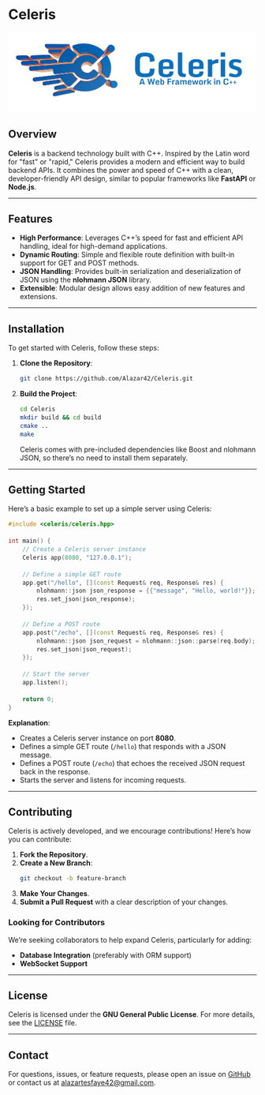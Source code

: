 # Celeris

![Celeris Logo](docs/assets/celeris-main.png)

## **Overview**  
**Celeris** is a backend technology built with C++. Inspired by the Latin word for "fast" or "rapid," Celeris provides a modern and efficient way to build backend APIs. It combines the power and speed of C++ with a clean, developer-friendly API design, similar to popular frameworks like **FastAPI** or **Node.js**.

---

## **Features**  
- **High Performance**: Leverages C++’s speed for fast and efficient API handling, ideal for high-demand applications.  
- **Dynamic Routing**: Simple and flexible route definition with built-in support for GET and POST methods.  
- **JSON Handling**: Provides built-in serialization and deserialization of JSON using the **nlohmann JSON** library.  
- **Extensible**: Modular design allows easy addition of new features and extensions.

---

## **Installation**  
To get started with Celeris, follow these steps:

1. **Clone the Repository**:  
   ```bash
   git clone https://github.com/Alazar42/Celeris.git
   ```

2. **Build the Project**:  
   ```bash
   cd Celeris
   mkdir build && cd build
   cmake ..
   make
   ```

   Celeris comes with pre-included dependencies like Boost and nlohmann JSON, so there’s no need to install them separately.

---

## **Getting Started**  
Here’s a basic example to set up a simple server using Celeris:

```cpp
#include <celeris/celeris.hpp>

int main() {
    // Create a Celeris server instance
    Celeris app(8080, "127.0.0.1");

    // Define a simple GET route
    app.get("/hello", [](const Request& req, Response& res) {
        nlohmann::json json_response = {{"message", "Hello, world!"}};
        res.set_json(json_response);
    });

    // Define a POST route
    app.post("/echo", [](const Request& req, Response& res) {
        nlohmann::json json_request = nlohmann::json::parse(req.body);
        res.set_json(json_request);
    });

    // Start the server
    app.listen();

    return 0;
}

```

**Explanation**:
- Creates a Celeris server instance on port **8080**.  
- Defines a simple GET route (`/hello`) that responds with a JSON message.  
- Defines a POST route (`/echo`) that echoes the received JSON request back in the response.  
- Starts the server and listens for incoming requests.

---

## **Contributing**  
Celeris is actively developed, and we encourage contributions! Here’s how you can contribute:

1. **Fork the Repository**.  
2. **Create a New Branch**:  
   ```bash
   git checkout -b feature-branch
   ```
3. **Make Your Changes**.  
4. **Submit a Pull Request** with a clear description of your changes.

### **Looking for Contributors**  
We’re seeking collaborators to help expand Celeris, particularly for adding:  
- **Database Integration** (preferably with ORM support)  
- **WebSocket Support**  

---

## **License**  
Celeris is licensed under the **GNU General Public License**. For more details, see the [LICENSE](https://github.com/Alazar42/Celeris/blob/main/LICENSE) file.

---

## **Contact**  
For questions, issues, or feature requests, please open an issue on [GitHub](https://github.com/Alazar42/Celeris.git) or contact us at [alazartesfaye42@gmail.com](mailto:alazartesfaye42@gmail.com).
